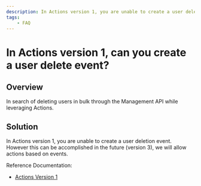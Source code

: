 ```yaml
---
description: In Actions version 1, you are unable to create a user deletion event.
tags: 
    - FAQ
---
```


# In Actions version 1, can you create a user delete event?

## Overview

In search of deleting users in bulk through the Management API while leveraging Actions. 

## Solution

In Actions version 1, you are unable to create a user deletion event. However this can be accomplished in the future (version 3), we will allow actions based on events.

Reference Documentation:

* [Actions Version 1](https://zitadel.com/docs/apis/resources/mgmt/actions)

